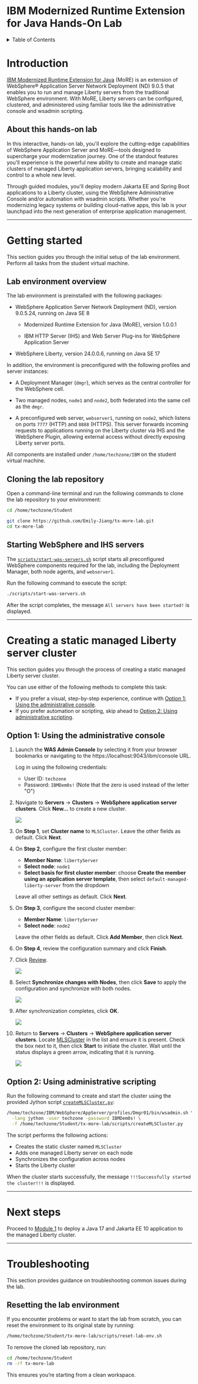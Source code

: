 # IBM Modernized Runtime Extension for Java Hands-On Lab

<details>
<summary>Table of Contents</summary>

1. [Introduction](#introduction)  
   1.1 [About this hands-on lab](#about-this-hands-on-lab)

2. [Getting started](#getting-started)  
   2.1 [Lab environment overview](#lab-environment-overview)  
   2.2 [Cloning the lab repository](#cloning-the-lab-repository)  
   2.3 [Starting WebSphere and IHS servers](#starting-websphere-and-ihs-servers) 

3. [Creating a static managed Liberty server cluster](#creating-a-static-managed-liberty-server-cluster)  
   3.1 [Option 1: Using the administrative console](#option-1-using-the-administrative-console)  
   3.2 [Option 2: Using administrative scripting](#option-2-using-administrative-scripting)  

4. [Module 1: Deploying a Jakarta EE 10 application](module1/README.md)

5. [Module 2: Deploying a Spring Boot 3 application](module2/README.md)

6. [Troubleshooting](#troubleshooting)  
   6.1 [Resetting the lab environment](#resetting-the-lab-environment)

</details>

# Introduction

[IBM Modernized Runtime Extension for Java](https://www.ibm.com/docs/en/more) (MoRE) is an extension of WebSphere® Application Server Network Deployment (ND) 9.0.5 that enables you to run and manage Liberty servers from the traditional WebSphere environment. With MoRE, Liberty servers can be configured, clustered, and administered using familiar tools like the administrative console and wsadmin scripting.

## About this hands-on lab

In this interactive, hands-on lab, you'll explore the cutting-edge capabilities of WebSphere Application Server and MoRE—tools designed to supercharge your modernization journey. One of the standout features you'll experience is the powerful new ability to create and manage static clusters of managed Liberty application servers, bringing scalability and control to a whole new level.

Through guided modules, you'll deploy modern Jakarta EE and Spring Boot applications to a Liberty cluster, using the WebSphere Administrative Console and/or automation with wsadmin scripts. Whether you're modernizing legacy systems or building cloud-native apps, this lab is your launchpad into the next generation of enterprise application management.

---
# Getting started

This section guides you through the initial setup of the lab environment. Perform all tasks from the student virtual machine.

## Lab environment overview

The lab environment is preinstalled with the following packages:

* WebSphere Application Server Network Deployment (ND), version 9.0.5.24, running on Java SE 8

    * Modernized Runtime Extension for Java (MoRE), version 1.0.0.1

    * IBM HTTP Server (IHS) and Web Server Plug-ins for WebSphere Application Server

* WebSphere Liberty, version 24.0.0.6, running on Java SE 17

In addition, the environment is preconfigured with the following profiles and server instances:

* A Deployment Manager (`dmgr`), which serves as the central controller for the WebSphere cell.

* Two managed nodes, `node1` and `node2`, both federated into the same cell as the `dmgr`.

* A preconfigured web server, `webserver1`, running on `node2`, which listens on ports `7777` (HTTP) and `8888` (HTTPS). This server forwards incoming requests to applications running on the Liberty cluster via IHS and the WebSphere Plugin, allowing external access without directly exposing Liberty server ports.

All components are installed under `/home/techzone/IBM` on the student virtual machine.

## Cloning the lab repository

Open a command-line terminal and run the following commands to clone the lab repository to your environment:

```sh
cd /home/techzone/Student

git clone https://github.com/Emily-Jiang/tx-more-lab.git
cd tx-more-lab
```

## Starting WebSphere and IHS servers

The [`scripts/start-was-servers.sh`](scripts/start-was-servers.sh) script starts all preconfigured WebSphere components required for the lab, including the Deployment Manager, both node agents, and `webserver1`.

Run the following command to execute the script:

```sh
./scripts/start-was-servers.sh
```
After the script completes, the message `All servers have been started!` is displayed.

---
# Creating a static managed Liberty server cluster

This section guides you through the process of creating a static managed Liberty server cluster.

You can use either of the following methods to complete this task:
* If you prefer a visual, step-by-step experience, continue with [Option 1: Using the administrative console](#option-1-using-the-administrative-console).
* If you prefer automation or scripting, skip ahead to [Option 2: Using administrative scripting](#option-2-using-administrative-scripting).

## Option 1: Using the administrative console

1. Launch the **WAS Admin Console** by selecting it from your browser bookmarks or navigating to the https://localhost:9043/ibm/console URL.

   Log in using the following credentials:
   * User ID: `techzone`
   * Password: `IBMDem0s!` (Note that the zero is used instead of the letter "O")

2. Navigate to **Servers** &rarr; **Clusters** &rarr; **WebSphere application server clusters**. Click **New...** to create a new cluster.

   ![](assets/mlscluster-creation.png)

3. On **Step 1**, set **Cluster name** to `MLSCluster`. Leave the other fields as default. Click **Next**.

4. On **Step 2**, configure the first cluster member:

   * **Member Name**: `libertyServer`
   * **Select node**: `node1`
   * **Select basis for first cluster member**: choose **Create the member using an application server template**, then select `default-managed-liberty-server` from the dropdown

   Leave all other settings as default. Click **Next**.

5. On **Step 3**, configure the second cluster member:

   * **Member Name**: `libertyServer`
   * **Select node**: `node2`

   Leave the other fields as default. Click **Add Member**, then click **Next**.

6. On **Step 4**, review the configuration summary and click **Finish**.

7. Click <ins>Review</ins>.

   ![](assets/mlscluster-creation-review.png)

8. Select **Synchronize changes with Nodes**, then click **Save** to apply the configuration and synchronize with both nodes.

   ![](assets/mlscluster-creation-sync.png)

9. After synchronization completes, click **OK**.

   ![](assets/mlscluster-creation-sync-complete.png)

10. Return to **Servers** &rarr; **Clusters** &rarr; **WebSphere application server clusters**. Locate <ins>MLSCluster</ins> in the list and ensure it is present. Check the box next to it, then click **Start** to initiate the cluster. Wait until the status displays a green arrow, indicating that it is running.

    ![](assets/mlscluster-start.png)

## Option 2: Using administrative scripting

Run the following command to create and start the cluster using the provided Jython script [`createMLSCluster.py`](scripts/createMLSCluster.py):

```sh
/home/techzone/IBM/WebSphere/AppServer/profiles/Dmgr01/bin/wsadmin.sh \
  -lang jython -user techzone -password IBMDem0s! \
  -f /home/techzone/Student/tx-more-lab/scripts/createMLSCluster.py
```

The script performs the following actions:

* Creates the static cluster named `MLSCluster`
* Adds one managed Liberty server on each node
* Synchronizes the configuration across nodes
* Starts the Liberty cluster

When the cluster starts successfully, the message `!!!Successfully started the cluster!!!` is displayed.

---
# Next steps

Proceed to [Module 1](module1/README.md) to deploy a Java 17 and Jakarta EE 10 application to the managed Liberty cluster.

---
# Troubleshooting

This section provides guidance on troubleshooting common issues during the lab.

## Resetting the lab environment

If you encounter problems or want to start the lab from scratch, you can reset the environment to its original state by running:

```sh
/home/techzone/Student/tx-more-lab/scripts/reset-lab-env.sh
```

To remove the cloned lab repository, run:

```sh
cd /home/techzone/Student
rm -rf tx-more-lab
```

This ensures you’re starting from a clean workspace.
